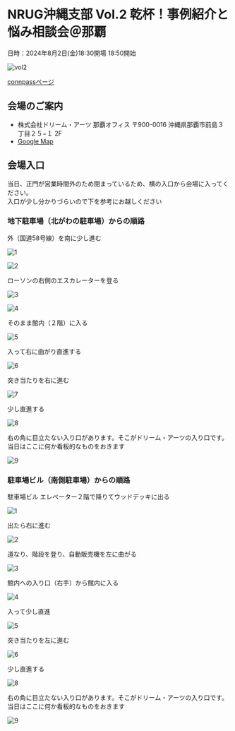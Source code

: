 # NRUG沖縄支部 Vol.2 乾杯！事例紹介と悩み相談会＠那覇

日時：2024年8月2日(金)18:30開場 18:50開始


![vol2](./vol2.png)

<a href="https://nrug-okinawa.connpass.com/event/322608/" target="_blank">connpassページ</a>


## 会場のご案内

* 株式会社ドリーム・アーツ 那覇オフィス 〒900-0016 沖縄県那覇市前島３丁目２５−１ 2F
* <a href="https://maps.app.goo.gl/HFYb1fEkdE1mkVAx8" target="_blank">Google Map</a>

## 会場入口

当日、正門が営業時間外のため閉まっているため、横の入口から会場に入ってください。  
入口が少し分かりづらいので下を参考にお越しください

### 地下駐車場（北がわの駐車場）からの順路

外（国道58号線）を南に少し進む

![1](./chika_1.jpg)

![2](./chika_2.jpg)

ローソンの右側のエスカレーターを登る

![3](./chika_3.jpg)

![4](./chika_4.jpg)

そのまま館内（２階）に入る

![5](./chika_5.jpg)

入って右に曲がり直進する

![6](./chika_6.jpg)

突き当たりを右に進む

![7](./chika_7.jpg)

少し直進する

![8](./chika_8.jpg)

右の角に目立たない入り口があります。そこがドリーム・アーツの入り口です。
当日はここに何か看板的なものをおきます

![9](./chika_9.jpg)

### 駐車場ビル（南側駐車場）からの順路

駐車場ビル エレベーター２階で降りてウッドデッキに出る

![1](./car_1.jpg)

出たら右に進む

![2](./car_2.jpg)

道なり、階段を登り、自動販売機を左に曲がる

![3](./car_3.jpg)

館内への入り口（右手）から館内に入る

![4](./car_4.jpg)

入って少し直進

![5](./car_5.jpg)

突き当たりを左に進む

![6](./car_6.jpg)

少し直進する

![8](./chika_8.jpg)

右の角に目立たない入り口があります。そこがドリーム・アーツの入り口です。
当日はここに何か看板的なものをおきます

![9](./chika_9.jpg)
